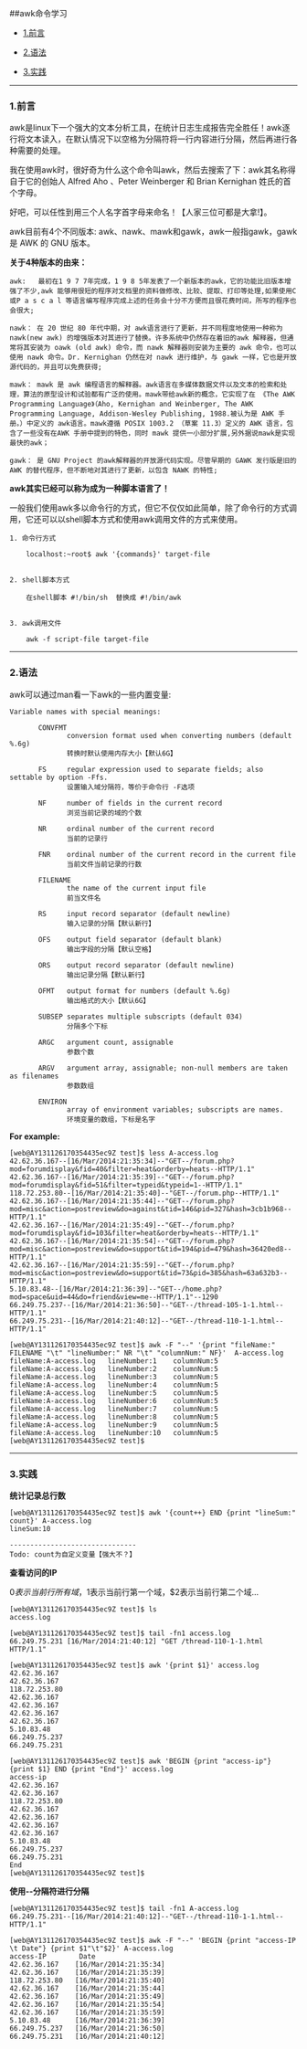 

##awk命令学习


*   [1.前言](#preface)

*   [2.语法](#grammar)

*   [3.实践](#action)

***

<h3 class="blueJK" id="preface">1.前言</h3>

awk是linux下一个强大的文本分析工具，在统计日志生成报告完全胜任！awk逐行将文本读入，在默认情况下以空格为分隔符将一行内容进行分隔，然后再进行各种需要的处理。


我在使用awk时，很好奇为什么这个命令叫awk，然后去搜索了下：awk其名称得自于它的创始人 Alfred Aho 、Peter Weinberger 和 Brian Kernighan 姓氏的首个字母。


好吧，可以任性到用三个人名字首字母来命名！【人家三位可都是大拿!】。


awk目前有4个不同版本: awk、nawk、mawk和gawk，awk一般指gawk，gawk 是 AWK 的 GNU 版本。


**关于4种版本的由来：**

    awk:   最初在1 9 7 7年完成，1 9 8 5年发表了一个新版本的awk，它的功能比旧版本增强了不少,awk 能够用很短的程序对文档里的资料做修改、比较、提取、打印等处理,如果使用C 或P a s c a l 等语言编写程序完成上述的任务会十分不方便而且很花费时间，所写的程序也会很大;
    
    nawk： 在 20 世纪 80 年代中期，对 awk语言进行了更新，并不同程度地使用一种称为 nawk(new awk) 的增强版本对其进行了替换。许多系统中仍然存在着旧的awk 解释器，但通常将其安装为 oawk (old awk) 命令，而 nawk 解释器则安装为主要的 awk 命令，也可以使用 nawk 命令。Dr. Kernighan 仍然在对 nawk 进行维护，与 gawk 一样，它也是开放源代码的，并且可以免费获得;
    
    mawk： mawk 是 awk 编程语言的解释器。awk语言在多媒体数据文件以及文本的检索和处理，算法的原型设计和试验都有广泛的使用。mawk带给awk新的概念，它实现了在 《The AWK Programming Language》（Aho, Kernighan and Weinberger, The AWK Programming Language, Addison-Wesley Publishing, 1988.被认为是 AWK 手册。）中定义的 awk语言。mawk遵循 POSIX 1003.2 （草案 11.3）定义的 AWK 语言，包含了一些没有在AWK 手册中提到的特色，同时 mawk 提供一小部分扩展,另外据说mawk是实现最快的awk；
    
    gawk： 是 GNU Project 的awk解释器的开放源代码实现。尽管早期的 GAWK 发行版是旧的 AWK 的替代程序，但不断地对其进行了更新，以包含 NAWK 的特性;
    


**awk其实已经可以称为成为一种脚本语言了！**
 
一般我们使用awk多以命令行的方式，但它不仅仅如此简单，除了命令行的方式调用，它还可以以shell脚本方式和使用awk调用文件的方式来使用。

    1. 命令行方式
    
        localhost:~root$ awk '{commands}' target-file
        
        
    2. shell脚本方式
     
        在shell脚本 #!/bin/sh  替换成 #!/bin/awk

        
    3. awk调用文件
    
        awk -f script-file target-file


***

<h3 class="blueJK" id="grammar">2.语法</h3>

awk可以通过man看一下awk的一些内置变量:

    Variable names with special meanings:
    
           CONVFMT
                  conversion format used when converting numbers (default %.6g)
                  转换时默认使用内存大小【默认6G】
    
           FS     regular expression used to separate fields; also settable by option -Ffs.
                  设置输入域分隔符，等价于命令行 -F选项
           
           NF     number of fields in the current record
                  浏览当前记录的域的个数
                    
           NR     ordinal number of the current record
                  当前的记录行
                        
           FNR    ordinal number of the current record in the current file
                  当前文件当前记录的行数
                    
           FILENAME
                  the name of the current input file
                  前当文件名
    
           RS     input record separator (default newline)
                  输入记录的分隔【默认新行】  
                
           OFS    output field separator (default blank)
                  输出字段的分隔【默认空格】
                    
           ORS    output record separator (default newline)
                  输出记录分隔【默认新行】
                    
           OFMT   output format for numbers (default %.6g)
                  输出格式的大小【默认6G】
    
           SUBSEP separates multiple subscripts (default 034)
                  分隔多个下标            
        
           ARGC   argument count, assignable
                  参数个数
    
           ARGV   argument array, assignable; non-null members are taken as filenames
                  参数数组
                    
           ENVIRON
                  array of environment variables; subscripts are names.
                  环境变量的数组，下标是名字



**For example:**

    [web@AY131126170354435ec9Z test]$ less A-access.log
    42.62.36.167--[16/Mar/2014:21:35:34]--"GET--/forum.php?mod=forumdisplay&fid=40&filter=heat&orderby=heats--HTTP/1.1"
    42.62.36.167--[16/Mar/2014:21:35:39]--"GET--/forum.php?mod=forumdisplay&fid=51&filter=typeid&typeid=1--HTTP/1.1"
    118.72.253.80--[16/Mar/2014:21:35:40]--"GET--/forum.php--HTTP/1.1"
    42.62.36.167--[16/Mar/2014:21:35:44]--"GET--/forum.php?mod=misc&action=postreview&do=against&tid=146&pid=327&hash=3cb1b968--HTTP/1.1"
    42.62.36.167--[16/Mar/2014:21:35:49]--"GET--/forum.php?mod=forumdisplay&fid=103&filter=heat&orderby=heats--HTTP/1.1"
    42.62.36.167--[16/Mar/2014:21:35:54]--"GET--/forum.php?mod=misc&action=postreview&do=support&tid=194&pid=479&hash=36420ed8--HTTP/1.1"
    42.62.36.167--[16/Mar/2014:21:35:59]--"GET--/forum.php?mod=misc&action=postreview&do=support&tid=73&pid=385&hash=63a632b3--HTTP/1.1"
    5.10.83.48--[16/Mar/2014:21:36:39]--"GET--/home.php?mod=space&uid=44&do=friend&view=me--HTTP/1.1"--1290
    66.249.75.237--[16/Mar/2014:21:36:50]--"GET--/thread-105-1-1.html--HTTP/1.1"
    66.249.75.231--[16/Mar/2014:21:40:12]--"GET--/thread-110-1-1.html--HTTP/1.1"

    [web@AY131126170354435ec9Z test]$ awk -F "--" '{print "fileName:" FILENAME "\t" "lineNumber:" NR "\t" "columnNum:" NF}'  A-access.log
    fileName:A-access.log   lineNumber:1    columnNum:5
    fileName:A-access.log   lineNumber:2    columnNum:5
    fileName:A-access.log   lineNumber:3    columnNum:5
    fileName:A-access.log   lineNumber:4    columnNum:5
    fileName:A-access.log   lineNumber:5    columnNum:5
    fileName:A-access.log   lineNumber:6    columnNum:5
    fileName:A-access.log   lineNumber:7    columnNum:5
    fileName:A-access.log   lineNumber:8    columnNum:5
    fileName:A-access.log   lineNumber:9    columnNum:5
    fileName:A-access.log   lineNumber:10   columnNum:5
    [web@AY131126170354435ec9Z test]$


***


<h3 class="blueJK" id="action">3.实践</h3>

**统计记录总行数**

    [web@AY131126170354435ec9Z test]$ awk '{count++} END {print "lineSum:" count}' A-access.log
    lineSum:10

    -------------------------------
    Todo: count为自定义变量【强大不？】

**查看访问的IP**


$0表示当前行所有域，$1表示当前行第一个域，$2表示当前行第二个域...

    [web@AY131126170354435ec9Z test]$ ls
    access.log
    
    [web@AY131126170354435ec9Z test]$ tail -fn1 access.log 
    66.249.75.231 [16/Mar/2014:21:40:12] "GET /thread-110-1-1.html HTTP/1.1"
    
    [web@AY131126170354435ec9Z test]$ awk '{print $1}' access.log 
    42.62.36.167
    42.62.36.167
    118.72.253.80
    42.62.36.167
    42.62.36.167
    42.62.36.167
    42.62.36.167
    5.10.83.48
    66.249.75.237
    66.249.75.231
    
    [web@AY131126170354435ec9Z test]$ awk 'BEGIN {print "access-ip"} {print $1} END {print "End"}' access.log                
    access-ip
    42.62.36.167
    42.62.36.167
    118.72.253.80
    42.62.36.167
    42.62.36.167
    42.62.36.167
    42.62.36.167
    5.10.83.48
    66.249.75.237
    66.249.75.231
    End
    [web@AY131126170354435ec9Z test]$ 


**使用--分隔符进行分隔**

    [web@AY131126170354435ec9Z test]$ tail -fn1 A-access.log 
    66.249.75.231--[16/Mar/2014:21:40:12]--"GET--/thread-110-1-1.html--HTTP/1.1"
    
    [web@AY131126170354435ec9Z test]$ awk -F "--" 'BEGIN {print "access-IP \t Date"} {print $1"\t"$2}' A-access.log      
    access-IP        Date
    42.62.36.167    [16/Mar/2014:21:35:34]
    42.62.36.167    [16/Mar/2014:21:35:39]
    118.72.253.80   [16/Mar/2014:21:35:40]
    42.62.36.167    [16/Mar/2014:21:35:44]
    42.62.36.167    [16/Mar/2014:21:35:49]
    42.62.36.167    [16/Mar/2014:21:35:54]
    42.62.36.167    [16/Mar/2014:21:35:59]
    5.10.83.48      [16/Mar/2014:21:36:39]
    66.249.75.237   [16/Mar/2014:21:36:50]
    66.249.75.231   [16/Mar/2014:21:40:12] 

